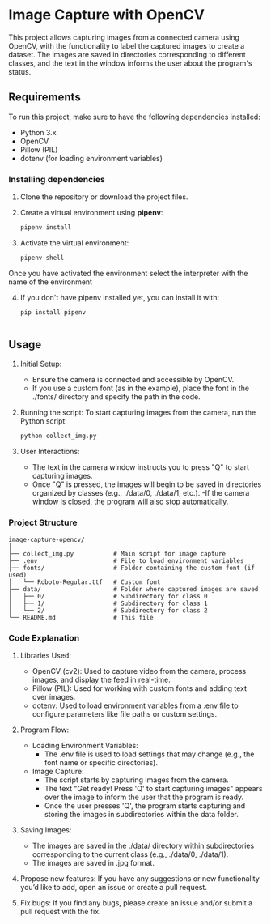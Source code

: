 # Image Capture with OpenCV

This project allows capturing images from a connected camera using OpenCV, with the functionality to label the captured images to create a dataset. The images are saved in directories corresponding to different classes, and the text in the window informs the user about the program's status.

## Requirements

To run this project, make sure to have the following dependencies installed:

- Python 3.x
- OpenCV
- Pillow (PIL)
- dotenv (for loading environment variables)

### Installing dependencies

1. Clone the repository or download the project files.
2. Create a virtual environment using **pipenv**:

   ```bash
   pipenv install

3. Activate the virtual environment:

    ```bash
    pipenv shell
    
Once you have activated the environment select the interpreter with the name of the environment

4. If you don't have pipenv installed yet, you can install it with:

    ```bash
    pip install pipenv
    


## Usage

1. Initial Setup:
    - Ensure the camera is connected and accessible by OpenCV.
    - If you use a custom font (as in the example), place the font in the ./fonts/ directory and specify the path in the code.

2. Running the script: To start capturing images from the camera, run the Python script:

    ```bash
    python collect_img.py

3. User Interactions:
    - The text in the camera window instructs you to press "Q" to start capturing images.
    - Once "Q" is pressed, the images will begin to be saved in directories organized by classes (e.g., ./data/0, ./data/1, etc.).
    -If the camera window is closed, the program will also stop automatically.
    
    
### Project Structure

```
image-capture-opencv/
│
├── collect_img.py           # Main script for image capture
├── .env                     # File to load environment variables
├── fonts/                   # Folder containing the custom font (if used)
│   └── Roboto-Regular.ttf   # Custom font
├── data/                    # Folder where captured images are saved
│   ├── 0/                   # Subdirectory for class 0
│   ├── 1/                   # Subdirectory for class 1
│   └── 2/                   # Subdirectory for class 2
└── README.md                # This file
```

### Code Explanation

1. Libraries Used:
    - OpenCV (cv2): Used to capture video from the camera, process images, and display the feed in real-time.
    - Pillow (PIL): Used for working with custom fonts and adding text over images.
    - dotenv: Used to load environment variables from a .env file to configure parameters like file paths or custom settings.

2. Program Flow:
    - Loading Environment Variables:
        - The .env file is used to load settings that may change (e.g., the font name or specific directories).
    - Image Capture:
        - The script starts by capturing images from the camera.
        - The text "Get ready! Press 'Q' to start capturing images" appears over the image to inform the user that the program is ready.
        - Once the user presses 'Q', the program starts capturing and storing the images in subdirectories within the data folder.
        
3. Saving Images:
    - The images are saved in the ./data/ directory within subdirectories corresponding to the current class (e.g., ./data/0, ./data/1).
    - The images are saved in .jpg format.
    
1. Propose new features: If you have any suggestions or new functionality you’d like to add, open an issue or create a pull request.
2. Fix bugs: If you find any bugs, please create an issue and/or submit a pull request with the fix.


        
